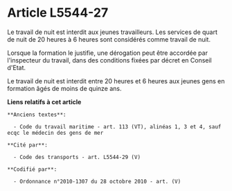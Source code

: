 # Article L5544-27

Le travail de nuit est interdit aux jeunes travailleurs. Les services de quart de nuit de 20 heures à 6 heures sont
considérés comme travail de nuit.

Lorsque la formation le justifie, une dérogation peut être accordée par l'inspecteur du travail, dans des conditions fixées
par décret en Conseil d'Etat.

Le travail de nuit est interdit entre 20 heures et 6 heures aux jeunes gens en formation âgés de moins de quinze ans.

**Liens relatifs à cet article**

	**Anciens textes**:

	  - Code du travail maritime - art. 113 (VT), alinéas 1, 3 et 4, sauf ecqc le médecin des gens de mer

	**Cité par**:

	  - Code des transports - art. L5544-29 (V)

	**Codifié par**:

	  - Ordonnance n°2010-1307 du 28 octobre 2010 - art. (V)
